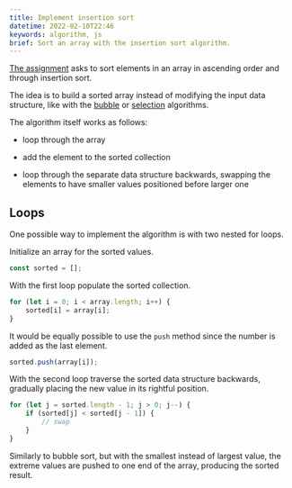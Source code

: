 ```yaml
---
title: Implement insertion sort
datetime: 2022-02-10T22:46
keywords: algorithm, js
brief: Sort an array with the insertion sort algorithm.
---
```


[The assignment](https://www.freecodecamp.org/learn/coding-interview-prep/algorithms/implement-insertion-sort) asks to sort elements in an array in ascending order and through insertion sort.

The idea is to build a sorted array instead of modifying the input data structure, like with the [bubble](/blog/implement-bubble-sort) or [selection](/blog/implement-selection-sort) algorithms.

The algorithm itself works as follows:

- loop through the array

- add the element to the sorted collection

- loop through the separate data structure backwards, swapping the elements to have smaller values positioned before larger one

## Loops

One possible way to implement the algorithm is with two nested for loops.

Initialize an array for the sorted values.

```js
const sorted = [];
```

With the first loop populate the sorted collection.

```js
for (let i = 0; i < array.length; i++) {
	sorted[i] = array[i];
}
```

It would be equally possible to use the `push` method since the number is added as the last element.

```js
sorted.push(array[i]);
```

With the second loop traverse the sorted data structure backwards, gradually placing the new value in its rightful position.

```js
for (let j = sorted.length - 1; j > 0; j--) {
	if (sorted[j] < sorted[j - 1]) {
		// swap
	}
}
```

Similarly to bubble sort, but with the smallest instead of largest value, the extreme values are pushed to one end of the array, producing the sorted result.
